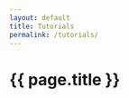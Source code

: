```yaml
---
layout: default
title: Tutorials
permalink: /tutorials/
---
```


<h1><strong>{{ page.title }}</strong></h1>

